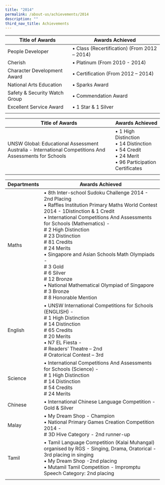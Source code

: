 ```yaml
---
title: "2014"
permalink: /about-us/achievements/2014
description: ""
third_nav_title: Achievements
---
```

| Title of Awards | Awards Achieved |
|---|---|
| People Developer | • Class (Recertification) (From 2012 – 2014) |
| Cherish | • Platinum (From 2010 - 2014) |
|  Character Development Award  | • Certification (From 2012 – 2014)  |
|  National Arts Education  | • Sparks Award  |
|  Safety & Security Watch Group | • Commendation Award  |
|  Excellent Service Award  | • 1 Star & 1 Silver  |
| | |

| Title of Awards  | Awards Achieved |
|---|---|
| UNSW Global: Educational Assessment Australia - International Competitions And Assessments for Schools | • 1 High Distinction<br>• 14 Distinction<br>• 54 Credit<br>• 24 Merit<br>• 96 Participation Certificates |
| | |

| Departments | Awards Achieved |
|---|---|
| Maths | • 8th Inter-school Sudoku Challenge 2014 - 2nd Placing<br>• Raffles Institution Primary Maths World Contest 2014 - 1Distinction & 1 Credit<br>• International Competitions And Assessments for Schools (Mathematics) - <br># 2 High Distinction<br># 23 Distinction<br># 81 Credits<br># 24 Merits<br>• Singapore and Asian Schools Math Olympiads - <br># 3 Gold<br># 6 Silver<br># 12 Bronze<br>• National Mathematical Olympiad of Singapore<br># 3 Bronze<br># 8 Honorable Mention |
| English | • UNSW International Competitions for Schools (ENGLISH) -<br># 1 High Distinction<br># 14 Distinction<br># 65 Credits<br># 20 Merits<br>• N7 EL Fiesta - <br># Readers’ Theatre – 2nd<br># Oratorical Contest – 3rd |
| Science | • International Competitions And Assessments for Schools (Science) -  <br># 1 High Distinction<br># 14 Distinction<br># 54 Credits<br># 24 Merits |
| Chinese | • International Chinese Language Competition - Gold & Silver |
| Malay | • My Dream Shop - Champion<br>• National Primary Games Creation Competition 2014 - <br># 3D Hive Category - 2nd runner-up |
| Tamil | • Tamil Language Competition (Kalai Muhangal) organised by RGS - Singing, Drama, Oratorical - 3rd placing in singing<br>• My Dream Shop -2nd placing<br>• Mutamil Tamil Competition  - Impromptu Speech Category: 2nd placing |
| | |